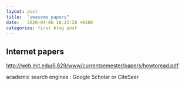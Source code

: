 ```yaml
---
layout: post
title:  "awesome papers"
date:   2020-04-06 18:23:28 +0100
categories: first blog post
---
```


## Internet papers
http://web.mit.edu/6.829/www/currentsemester/papers/howtoread.pdf

academic search engines :  Google Scholar or CiteSeer